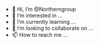 - 👋 Hi, I’m @Northerngroup
- 👀 I’m interested in ...
- 🌱 I’m currently learning ...
- 💞️ I’m looking to collaborate on ...
- 📫 How to reach me ...

<!---
Northerngroup/Northerngroup is a ✨ special ✨ repository because its `README.md` (this file) appears on your GitHub profile.
You can click the Preview link to take a look at your changes.
--->
